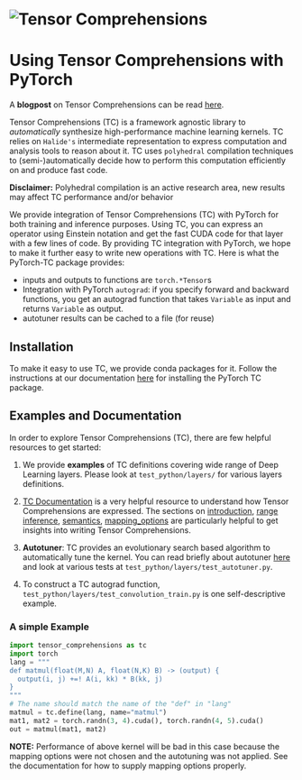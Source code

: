 # ![Tensor Comprehensions](docs/source/_static/img/tc-logo-full-color-with-text-2.png)

# Using Tensor Comprehensions with PyTorch

A **blogpost** on Tensor Comprehensions can be read [here](https://research.fb.com/announcing-tensor-comprehensions/).

Tensor Comprehensions (TC) is a framework agnostic library to *automatically* synthesize high-performance machine learning kernels. TC relies on `Halide's` intermediate representation to express computation and analysis tools to reason about it. TC uses `polyhedral` compilation techniques to (semi-)automatically decide how to perform this computation efficiently on and produce fast code.

**Disclaimer:** Polyhedral compilation is an active research area, new results may affect TC performance and/or behavior

We provide integration of Tensor Comprehensions (TC) with PyTorch for both training
and inference purposes. Using TC, you can express an operator using Einstein notation and get the fast CUDA code for that layer with a few lines of code. By providing TC integration with PyTorch, we hope to make it further easy to write new operations with TC. Here is what the PyTorch-TC package provides:

- inputs and outputs to functions are `torch.*Tensor`s
- Integration with PyTorch `autograd`: if you specify forward and backward functions, you get an autograd function that takes `Variable` as input and returns `Variable` as output.
- autotuner results can be cached to a file (for reuse)


## Installation

To make it easy to use TC, we provide conda packages for it. Follow the instructions at our documentation [here](https://facebookresearch.github.io/TensorComprehensions/framework/pytorch_integration/getting_started.html#installation) for installing the PyTorch TC package.

## Examples and Documentation

In order to explore Tensor Comprehensions (TC), there are few helpful resources to get started:

1. We provide **examples** of TC definitions covering wide range of Deep Learning layers. Please look at `test_python/layers/` for various layers definitions.

2. [TC Documentation](https://facebookresearch.github.io/TensorComprehensions/index.html)
is a very helpful resource to understand how Tensor Comprehensions are expressed. The sections on
[introduction](https://facebookresearch.github.io/TensorComprehensions/introduction.html),
[range inference](https://facebookresearch.github.io/TensorComprehensions/inference.html),
[semantics](https://facebookresearch.github.io/TensorComprehensions/semantics.html), [mapping_options](https://facebookresearch.github.io/TensorComprehensions/mapping_options.html) are particularly helpful to get insights into writing Tensor Comprehensions.

3. **Autotuner**: TC provides an evolutionary search based algorithm to automatically tune the kernel.
You can read briefly about autotuner [here](https://facebookresearch.github.io/TensorComprehensions/framework/pytorch_integration/autotuning_layers.html) and look at various tests at `test_python/layers/test_autotuner.py`.

4. To construct a TC autograd function, `test_python/layers/test_convolution_train.py` is one self-descriptive example.

### A simple Example

```python
import tensor_comprehensions as tc
import torch
lang = """
def matmul(float(M,N) A, float(N,K) B) -> (output) {
  output(i, j) +=! A(i, kk) * B(kk, j)
}
"""
# The name should match the name of the "def" in "lang"
matmul = tc.define(lang, name="matmul")
mat1, mat2 = torch.randn(3, 4).cuda(), torch.randn(4, 5).cuda()
out = matmul(mat1, mat2)
```

**NOTE:** Performance of above kernel will be bad in this case because the mapping options were not chosen and the autotuning was not applied. See the documentation for how to supply mapping options properly.
